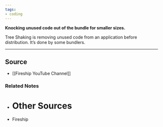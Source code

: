 ```yaml
---
tags:
- coding
---
```

**Knocking unused code out of the bundle for smaller sizes.**

Tree Shaking is removing unused code from an application before distribution. It’s done by some bundlers.

---

## Source
- [[Fireship YouTube Channel]]

### Related Notes
- # Other Sources
- Fireship